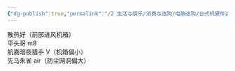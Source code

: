```yaml
---
{"dg-publish":true,"permalink":"/2 生活与娱乐/消费与选购/电脑选购/台式机硬件选购/机箱/","title":"机箱"}
---
```



散热好（前部进风机箱）  
平头哥 m8  
航嘉暗夜猎手 V（机箱偏小）  
先马朱雀 air（防尘网洞偏大）